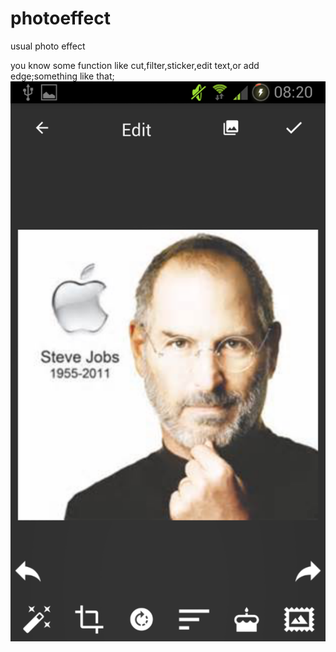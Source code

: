 # photoeffect
usual photo effect


you know some function like cut,filter,sticker,edit text,or add edge;something like that;
![image](https://github.com/hellofunbee/photoeffect/blob/master/Screenshot_2015-07-04-08-20-48.png)
